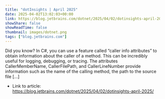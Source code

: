 ```yaml
---
title: "dotInsights | April 2025"
date: 2025-04-02T13:02:03+00:00
link: https://blog.jetbrains.com/dotnet/2025/04/02/dotinsights-april-2025/
showShare: false
showReadTime: false
thumbnail: images/dotnet.png
tags: ["blog.jetbrains.com"]
---
```

Did you know? In C#, you can use a feature called “caller info attributes” to obtain information about the caller of a method. This can be incredibly useful for logging, debugging, or tracing. The attributes CallerMemberName, CallerFilePath, and CallerLineNumber provide information such as the name of the calling method, the path to the source file […]

- Link to article: https://blog.jetbrains.com/dotnet/2025/04/02/dotinsights-april-2025/